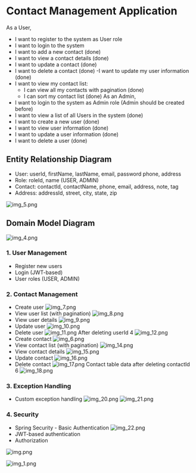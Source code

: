 # Contact Management Application

As a User, 
- I want to register to the system as User role
- I want to login to the system
- I want to add a new contact (done)
- I want to view a contact details (done)
- I want to update a contact (done)
- I want to delete a contact (done)
-I want to update my user information (done)
- I want to view my contact list:
  - I can view all my contacts with pagination (done)
  - I can sort my contact list (done)
As an Admin,
- I want to login to the system as Admin role (Admin should be created before)
- I want to view a list of all Users in the system (done)
- I want to create a new user (done)
- I want to view user information (done)
- I want to update a user information (done)
- I want to delete a user (done)

## Entity Relationship Diagram
- User: userId, firstName, lastName, email, password phone, address
- Role: roleId, name (USER, ADMIN)
- Contact: contactId, contactName, phone, email, address, note, tag
- Address: addressId, street, city, state, zip

![img_5.png](img_5.png)

## Domain Model Diagram

![img_4.png](img_4.png)

### 1. User Management      
* Register new users
* Login (JWT-based)
* User roles (USER, ADMIN)
### 2. Contact Management
* Create user
![img_7.png](img_7.png)
* View user list (with pagination)
![img_8.png](img_8.png)
* View user details
![img_9.png](img_9.png)
* Update user
![img_10.png](img_10.png)
* Delete user
![img_11.png](img_11.png)
After deleting userId 4
![img_12.png](img_12.png)
* Create contact
![img_6.png](img_6.png)
* View contact list (with pagination)
![img_14.png](img_14.png)
* View contact details
![img_15.png](img_15.png)
* Update contact
![img_16.png](img_16.png)
* Delete contact
![img_17.png](img_17.png)
Contact table data after deleting contactId 6
![img_18.png](img_18.png)
### 3.	Exception Handling
* Custom exception handling
![img_20.png](img_20.png)
![img_21.png](img_21.png)

### 4. Security
* Spring Security - Basic Authentication
![img_22.png](img_22.png)
* JWT-based authentication
* Authorization

![img.png](img.png)

![img_1.png](img_1.png)